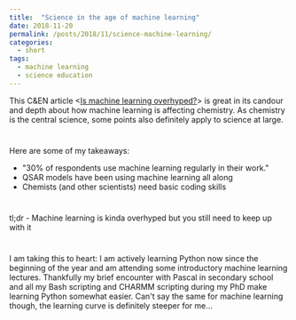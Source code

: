 ```yaml
---
title:  "Science in the age of machine learning"
date: 2018-11-20
permalink: /posts/2018/11/science-machine-learning/
categories: 
  - short
tags:
  - machine learning
  - science education
---
```


This C&EN article <[Is machine learning overhyped?](https://cen.acs.org/physical-chemistry/computational-chemistry/machine-learning-overhyped/96/i34)> is great in its candour and depth about how machine learning is affecting chemistry. As chemistry is the central science, some points also definitely apply to science at large.
#
Here are some of my takeaways:
- "30% of respondents use machine learning regularly in their work."  
- QSAR models have been using machine learning all along
- Chemists (and other scientists) need basic coding skills  
#
tl;dr - Machine learning is kinda overhyped but you still need to keep up with it  
#
I am taking this to heart: I am actively learning Python now since the beginning of the year and am attending some introductory machine learning lectures. Thankfully my brief encounter with Pascal in secondary school and all my Bash scripting and CHARMM scripting during my PhD make learning Python somewhat easier. Can't say the same for machine learning though, the learning curve is definitely steeper for me...
